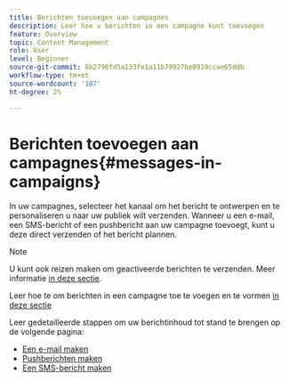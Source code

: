 ```yaml
---
title: Berichten toevoegen aan campagnes
description: Leer hoe u berichten in een campagne kunt toevoegen
feature: Overview
topic: Content Management
role: User
level: Beginner
source-git-commit: 8b2796fd5a133fe1a11b79927be0919ccae65ddb
workflow-type: tm+mt
source-wordcount: '107'
ht-degree: 2%

---
```



# Berichten toevoegen aan campagnes{#messages-in- campaigns}

In uw campagnes, selecteer het kanaal om het bericht te ontwerpen en te personaliseren u naar uw publiek wilt verzenden. Wanneer u een e-mail, een SMS-bericht of een pushbericht aan uw campagne toevoegt, kunt u deze direct verzenden of het bericht plannen.

>[!NOTE]
>U kunt ook reizen maken om geactiveerde berichten te verzenden. Meer informatie [in deze sectie](messages-in-journeys.md).

Leer hoe te om berichten in een campagne toe te voegen en te vormen [in deze sectie](../campaigns/create-campaign.md)

Leer gedetailleerde stappen om uw berichtinhoud tot stand te brengen op de volgende pagina:

* [Een e-mail maken](create-email.md)
* [Pushberichten maken](create-push.md)
* [Een SMS-bericht maken](create-sms.md)
